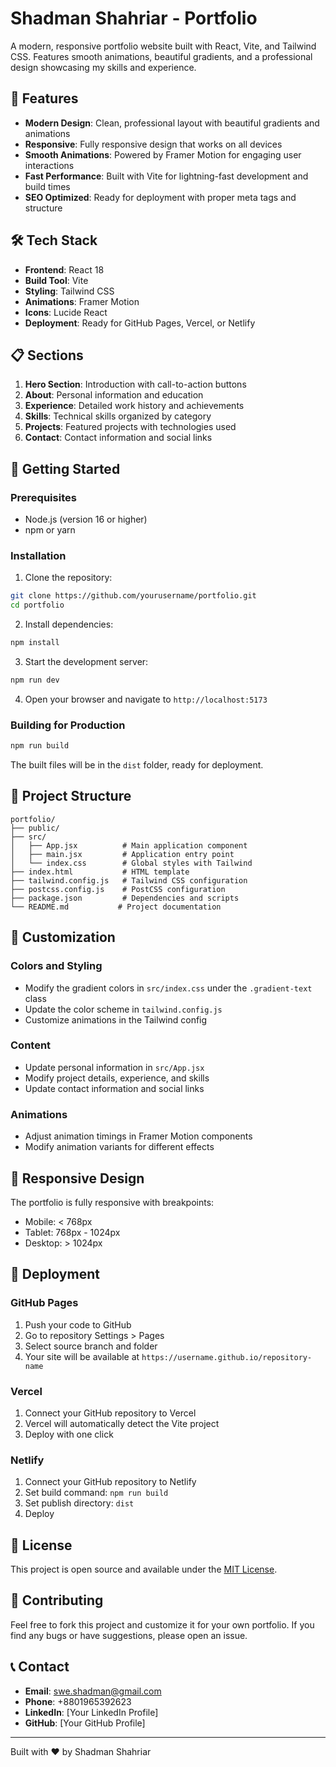 # Shadman Shahriar - Portfolio

A modern, responsive portfolio website built with React, Vite, and Tailwind CSS. Features smooth animations, beautiful gradients, and a professional design showcasing my skills and experience.

## 🚀 Features

- **Modern Design**: Clean, professional layout with beautiful gradients and animations
- **Responsive**: Fully responsive design that works on all devices
- **Smooth Animations**: Powered by Framer Motion for engaging user interactions
- **Fast Performance**: Built with Vite for lightning-fast development and build times
- **SEO Optimized**: Ready for deployment with proper meta tags and structure

## 🛠️ Tech Stack

- **Frontend**: React 18
- **Build Tool**: Vite
- **Styling**: Tailwind CSS
- **Animations**: Framer Motion
- **Icons**: Lucide React
- **Deployment**: Ready for GitHub Pages, Vercel, or Netlify

## 📋 Sections

1. **Hero Section**: Introduction with call-to-action buttons
2. **About**: Personal information and education
3. **Experience**: Detailed work history and achievements
4. **Skills**: Technical skills organized by category
5. **Projects**: Featured projects with technologies used
6. **Contact**: Contact information and social links

## 🚀 Getting Started

### Prerequisites

- Node.js (version 16 or higher)
- npm or yarn

### Installation

1. Clone the repository:
```bash
git clone https://github.com/yourusername/portfolio.git
cd portfolio
```

2. Install dependencies:
```bash
npm install
```

3. Start the development server:
```bash
npm run dev
```

4. Open your browser and navigate to `http://localhost:5173`

### Building for Production

```bash
npm run build
```

The built files will be in the `dist` folder, ready for deployment.

## 📁 Project Structure

```
portfolio/
├── public/
├── src/
│   ├── App.jsx          # Main application component
│   ├── main.jsx         # Application entry point
│   └── index.css        # Global styles with Tailwind
├── index.html           # HTML template
├── tailwind.config.js   # Tailwind CSS configuration
├── postcss.config.js    # PostCSS configuration
├── package.json         # Dependencies and scripts
└── README.md           # Project documentation
```

## 🎨 Customization

### Colors and Styling
- Modify the gradient colors in `src/index.css` under the `.gradient-text` class
- Update the color scheme in `tailwind.config.js`
- Customize animations in the Tailwind config

### Content
- Update personal information in `src/App.jsx`
- Modify project details, experience, and skills
- Update contact information and social links

### Animations
- Adjust animation timings in Framer Motion components
- Modify animation variants for different effects

## 📱 Responsive Design

The portfolio is fully responsive with breakpoints:
- Mobile: < 768px
- Tablet: 768px - 1024px
- Desktop: > 1024px

## 🚀 Deployment

### GitHub Pages
1. Push your code to GitHub
2. Go to repository Settings > Pages
3. Select source branch and folder
4. Your site will be available at `https://username.github.io/repository-name`

### Vercel
1. Connect your GitHub repository to Vercel
2. Vercel will automatically detect the Vite project
3. Deploy with one click

### Netlify
1. Connect your GitHub repository to Netlify
2. Set build command: `npm run build`
3. Set publish directory: `dist`
4. Deploy

## 📄 License

This project is open source and available under the [MIT License](LICENSE).

## 🤝 Contributing

Feel free to fork this project and customize it for your own portfolio. If you find any bugs or have suggestions, please open an issue.

## 📞 Contact

- **Email**: swe.shadman@gmail.com
- **Phone**: +8801965392623
- **LinkedIn**: [Your LinkedIn Profile]
- **GitHub**: [Your GitHub Profile]

---

Built with ❤️ by Shadman Shahriar
